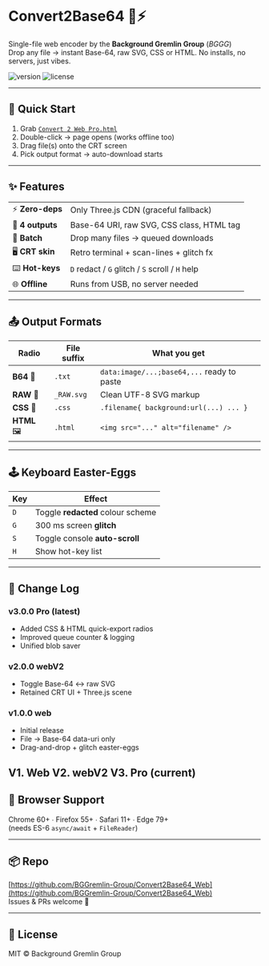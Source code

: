 # Convert2Base64 💾⚡

Single-file web encoder by the **Background Gremlin Group** (*BGGG*)  
Drop any file → instant Base-64, raw SVG, CSS or HTML. No installs, no servers, just vibes.

![version](https://img.shields.io/badge/version-3.0.0-39ff14?style=flat-square)
![license](https://img.shields.io/badge/license-MIT-00ffff?style=flat-square)

---

## 🚀 Quick Start

1. Grab [`Convert 2 Web Pro.html`](https://github.com/BGGremlin-Group/Convert2Base64_Web/releases/latest)
2. Double-click → page opens (works offline too)
3. Drag file(s) onto the CRT screen
4. Pick output format → auto-download starts

---

## ✨ Features

| | |
|-|-|
| ⚡ **Zero-deps** | Only Three.js CDN (graceful fallback) |
| 🎯 **4 outputs** | Base-64 URI, raw SVG, CSS class, HTML tag |
| 📁 **Batch** | Drop many files → queued downloads |
| 🖥️ **CRT skin** | Retro terminal + scan-lines + glitch fx |
| ⌨️ **Hot-keys** | `D` redact / `G` glitch / `S` scroll / `H` help |
| 🌐 **Offline** | Runs from USB, no server needed |

---

## 📤 Output Formats

| Radio | File suffix | What you get |
|-------|-------------|--------------|
| **B64** 📄 | `.txt` | `data:image/...;base64,...` ready to paste |
| **RAW** 📝 | `_RAW.svg` | Clean UTF-8 SVG markup |
| **CSS** 🎨 | `.css` | `.filename{ background:url(...) ... }` |
| **HTML** 🖼️ | `.html` | `<img src="..." alt="filename" />` |

---

## 🕹️ Keyboard Easter-Eggs

| Key | Effect |
|-----|--------|
| `D` | Toggle **redacted** colour scheme |
| `G` | 300 ms screen **glitch** |
| `S` | Toggle console **auto-scroll** |
| `H` | Show hot-key list |

---

## 🌟 Change Log

### v3.0.0 Pro (latest)
- Added CSS & HTML quick-export radios  
- Improved queue counter & logging  
- Unified blob saver

### v2.0.0 webV2
- Toggle Base-64 ↔ raw SVG  
- Retained CRT UI + Three.js scene

### v1.0.0 web
- Initial release  
- File → Base-64 data-uri only  
- Drag-and-drop + glitch easter-eggs

V1. Web
V2. webV2
V3. Pro (current)
---

## 🧪 Browser Support

Chrome 60+ ∙ Firefox 55+ ∙ Safari 11+ ∙ Edge 79+  
(needs ES-6 `async/await` + `FileReader`)

---

## 📦 Repo

[https://github.com/BGGremlin-Group/Convert2Base64_Web](https://github.com/BGGremlin-Group/Convert2Base64_Web)  
Issues & PRs welcome 🎉

---

## 📜 License

MIT © Background Gremlin Group
